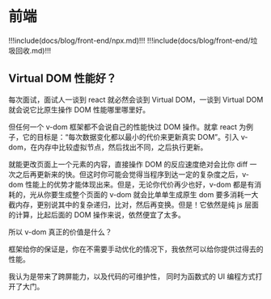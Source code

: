 # 前端

<!-- prettier-ignore-start -->
!!!include(docs/blog/front-end/npx.md)!!!
!!!include(docs/blog/front-end/垃圾回收.md)!!!
<!-- prettier-ignore-end -->

## Virtual DOM 性能好？

每次面试，面试人一谈到 react 就必然会谈到 Virtual DOM，一谈到 Virtual DOM 就会说它比原生操作 DOM 性能哪里哪里好。

但任何一个 v-dom 框架都不会说自己的性能快过 DOM 操作。就拿 react 为例子，它的目标是：“每次数据变化都以最小的代价来更新真实 DOM”。引入 v-dom，在内存中比较虚拟节点，然后找出不同，之后执行更新。

就能更改页面上一个元素的内容，直接操作 DOM 的反应速度绝对会比你 diff 一次之后再更新来的快。但这时你可能会觉得当程序到达一定的复杂度之后，v-dom 性能上的优势才能体现出来。但是，无论你代价再少也好，v-dom 都是有消耗的，光从你要生成整个页面的 v-dom 就会比单单生成原生 dom 要多消耗一大截内存，更别说其中的复杂递归，比对，然后再变换。但是！它依然是纯 js 层面的计算，比起后面的 DOM 操作来说，依然便宜了太多。

所以 v-dom 真正的价值是什么？

框架给你的保证是，你在不需要手动优化的情况下，我依然可以给你提供过得去的性能。

我认为是带来了跨屏能力，以及代码的可维护性， 同时为函数式的 UI 编程方式打开了大门。